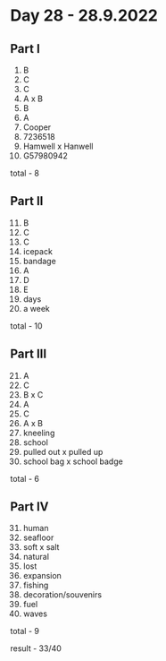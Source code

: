 # Day 28 - 28.9.2022

## Part I

1. B
2. C
3. C
4. A x B
5. B
6. A
7. Cooper
8. 7236518
9. Hamwell x Hanwell
10. G57980942

total - 8

## Part II

11. B
12. C
13. C
14. icepack
15. bandage
16. A
17. D
18. E
19. days
20. a week

total - 10

## Part III

21. A
22. C
23. B x C
24. A
25. C
26. A x B
27. kneeling
28. school
29. pulled out x pulled up
30. school bag x school badge

total - 6

## Part IV

31. human
32. seafloor
33. soft x salt
34. natural
35. lost
36. expansion
37. fishing
38. decoration/souvenirs
39. fuel
40. waves

total - 9

result - 33/40